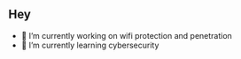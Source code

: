 ## Hey

- 🔭 I’m currently working on wifi protection and penetration
- 🌱 I’m currently learning cybersecurity
